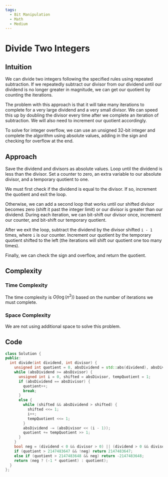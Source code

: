 ```yaml
---
tags:
  - Bit Manipulation
  - Math
  - Medium
---
```


# Divide Two Integers

## Intuition

We can divide two integers following the specified rules using repeated subtraction. If we repeatedly subtract our divisor from our dividend until our dividend is no longer greater in magnitude, we can get our quotient by counting the iterations.

The problem with this approach is that it will take many iterations to complete for a very large dividend and a very small divisor. We can speed this up by doubling the divisor every time after we complete an iteration of subtraction. We will also need to increment our quotient accordingly.

To solve for integer overflow, we can use an unsigned 32-bit integer and complete the algorithm using absolute values, adding in the sign and checking for overflow at the end.

## Approach

Save the dividend and divisors as absolute values. Loop until the dividend is less than the divisor. Set a counter to zero, an extra variable to our absolute divisor, and a temporary quotient to one.

We must first check if the dividend is equal to the divisor. If so, increment the quotient and exit the loop.

Otherwise, we can add a second loop that works until our shifted divisor becomes zero (shift it past the integer limit) or our divisor is greater than our dividend. During each iteration, we can bit-shift our divisor once, increment our counter, and bit-shift our temporary quotient.

After we exit the loop, subtract the dividend by the divisor shifted `i - 1` times, where `i` is our counter. Increment our quotient by the temporary quotient shifted to the left (the iterations will shift our quotient one too many times).

Finally, we can check the sign and overflow, and return the quotient.

## Complexity

### Time Complexity

The time complexity is $O(\log(n^2))$ based on the number of iterations we must complete.

### Space Complexity

We are not using additional space to solve this problem.

## Code

```cpp
class Solution {
public:
  int divide(int dividend, int divisor) {
    unsigned int quotient = 0, absDividend = std::abs(dividend), absDivisor = std::abs(divisor);
    while (absDividend >= absDivisor) {
      unsigned int i = 0, shifted = absDivisor, tempQuotient = 1;
      if (absDividend == absDivisor) {
        quotient++;
        break;
      }
      else {
        while (shifted && absDividend > shifted) {
          shifted <<= 1;
          i++;
          tempQuotient <<= 1;
        }
        absDividend -= (absDivisor << (i - 1));
        quotient += tempQuotient >> 1;
      }
    }
    bool neg = (dividend < 0 && divisor > 0) || (dividend > 0 && divisor < 0);
    if (quotient > 2147483647 && !neg) return 2147483647;
    else if (quotient > 2147483648 && neg) return -2147483648;
    return (neg ? (-1 * quotient) : quotient);
  }
};
```
